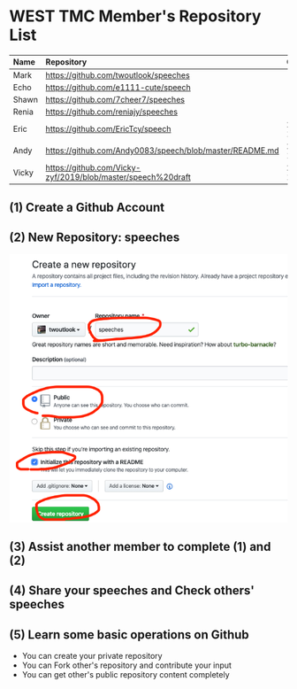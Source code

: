 # WEST TMC Member's Repository List

| Name      |    Repository                         |Created| 
|:----------|:--------------------------------------|:-------- |
| Mark      | https://github.com/twoutlook/speeches | |
| Echo      | https://github.com/e1111-cute/speech  | |
| Shawn     | https://github.com/7cheer7/speeches   | |
| Renia     | https://github.com/reniajy/speeches   | |
| Eric      | https://github.com/EricTcy/speech    | 2019-12-11 |
| Andy      | https://github.com/Andy0083/speech/blob/master/README.md | 2019-12-15 |
| Vicky      | https://github.com/Vicky-zyf/2019/blob/master/speech%20draft | 2019-12-28 |

                            
## (1) Create a Github Account

## (2) New Repository: speeches

![](img/speeches.png)


## (3) Assist another member to complete (1) and (2)

## (4) Share your speeches and Check others' speeches

## (5) Learn some basic operations on Github
- You can create your private repository
- You can Fork other's repository and contribute your input
- You can get other's public repository content completely

